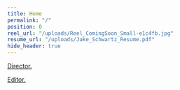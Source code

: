 ```yaml
---
title: Home
permalink: "/"
position: 0
reel_url: "/uploads/Reel_ComingSoon_Small-e1c4fb.jpg"
resume_url: "/uploads/Jake_Schwartz_Resume.pdf"
hide_header: true
---
```


[Director.](http://schwartzjake.com/films/)

[Editor.](http://schwartzjake.com/editor/)
